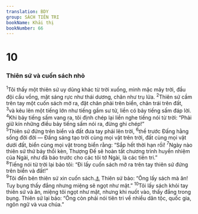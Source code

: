 ```yaml
---
translation: BDY
group: SÁCH TIÊN TRI
bookName: Khải thị 
bookNumber: 66
---
```


<div class="title"><h1>10</h1><h3>Thiên sứ và cuốn sách nhỏ</h3></div>
<span class="verse kh_10_1"><sup>1</sup>Tôi thấy một thiên sứ uy dũng khác từ trời xuống, mình mặc mây trời, đầu đội cầu vồng, mặt sáng rực như thái dương, chân như trụ lửa. </span>
<span class="verse kh_10_2"><sup>2</sup>Thiên sứ cầm trên tay một cuốn sách mở ra, đặt chân phải trên biển, chân trái trên đất, </span>
<span class="verse kh_10_3"><sup>3</sup>và kêu lên một tiếng lớn như tiếng gầm sư tử, liền có bảy tiếng sấm đáp lời. </span>
<span class="verse kh_10_4"><sup>4</sup>Khi bảy tiếng sấm vang ra, tôi định chép lại liền nghe tiếng nói từ trời: “Phải giữ kín những điều bảy tiếng sấm nói ra, đừng ghi chép!”<br/></span>
<span class="verse kh_10_5"><sup>5</sup>Thiên sứ đứng trên biển và đất đưa tay phải lên trời, </span>
<span class="verse kh_10_6"><sup>6</sup>thề trước Đấng hằng sống đời đời — Đấng sáng tạo trời cùng mọi vật trên trời, đất cùng mọi vật dưới đất, biển cùng mọi vật trong biển rằng: “Sắp hết thời hạn rồi! </span>
<span class="verse kh_10_7"><sup>7</sup>Ngày nào thiên sứ thứ bảy thổi kèn, Thượng Đế sẽ hoàn tất chương trình huyền nhiệm của Ngài, như đã báo trước cho các tôi tớ Ngài, là các tiên tri.”<br/></span>
<span class="verse kh_10_8"><sup>8</sup>Tiếng nói từ trời lại bảo tôi: “Đi lấy cuốn sách mở ra trên tay thiên sứ đứng trên biển và đất!”<br/></span>
<span class="verse kh_10_9"><sup>9</sup>Tôi đến bên thiên sứ xin cuốn sách.<a href="#" data-toggle="tooltip" data-placement="bottom" title="Nt cuốn sách nhỏ">⚓</a> Thiên sứ bảo: “Ông lấy sách mà ăn! Tuy bụng thấy đắng nhưng miệng sẽ ngọt như mật.” </span>
<span class="verse kh_10_10"><sup>10</sup>Tôi lấy sách khỏi tay thiên sứ và ăn, miệng tôi ngọt như mật, nhưng khi nuốt vào, thấy đắng trong bụng. Thiên sứ lại bảo: “Ông còn phải nói tiên tri về nhiều dân tộc, quốc gia, ngôn ngữ và vua chúa.”</span>
